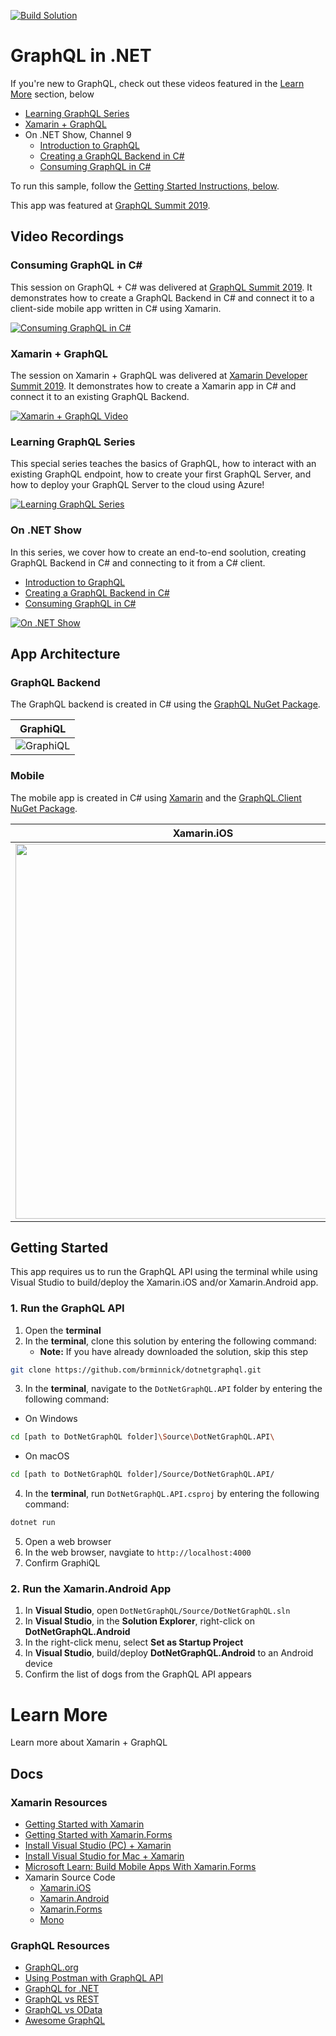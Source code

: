 [![Build Solution](https://github.com/brminnick/DotNetGraphQL/actions/workflows/main.yml/badge.svg)](https://github.com/brminnick/DotNetGraphQL/actions/workflows/main.yml)

# GraphQL in .NET

If you're new to GraphQL, check out these videos featured in the [Learn More](#learn-more) section, below
- [Learning GraphQL Series](#learning-graphql-series)
- [Xamarin + GraphQL](#xamarin--graphql)
- On .NET Show, Channel 9
  - [Introduction to GraphQL](https://docs.microsoft.com/shows/on-net/introduction-to-graphql?WT.mc_id=dotnetgraphql-codetraveler-bramin)
  - [Creating a GraphQL Backend in C#](https://docs.microsoft.com/shows/on-net/creating-a-graphql-backend?WT.mc_id=dotnetgraphql-codetraveler-bramin)
  - [Consuming GraphQL in C#](https://docs.microsoft.com/shows/on-net/consuming-graphql-in-c?WT.mc_id=dotnetgraphql-codetraveler-bramin)

To run this sample, follow the [Getting Started Instructions, below](#getting-started).

This app was featured at [GraphQL Summit 2019](https://codetraveler.io/GraphQLSummit-DotNet). 

## Video Recordings

### Consuming GraphQL in C#

This session on GraphQL + C# was delivered at [GraphQL Summit 2019](https://codetraveler.io/GraphQLSummit-DotNet).  It demonstrates how to create a GraphQL Backend in C# and connect it to a client-side mobile app written in C# using Xamarin.

[![Consuming GraphQL in C#](https://user-images.githubusercontent.com/13558917/68418928-17682700-014e-11ea-9aa6-749254cb50fe.png)](https://youtu.be/t1cQsenAmNo?t=18575)

### Xamarin + GraphQL

The session on Xamarin + GraphQL was delivered at [Xamarin Developer Summit 2019](https://www.codetraveler.io/xamdevsummit-graphql/). It demonstrates how to create a Xamarin app in C# and connect it to an existing GraphQL Backend.

[![Xamarin + GraphQL Video](https://user-images.githubusercontent.com/13558917/61256668-6a8f1780-a722-11e9-97ad-8188ec6eab8f.png)](https://channel9.msdn.com/Events/Xamarin/Xamarin-Developer-Summit-2019/XamarinGraphQL?WT.mc_id=mobile-0000-bramin)

### Learning GraphQL Series

This special series teaches the basics of GraphQL, how to interact with an existing GraphQL endpoint, how to create your first GraphQL Server, and how to deploy your GraphQL Server to the cloud using Azure! 

[![Learning GraphQL Series](https://sec.ch9.ms/ch9/167c/d62bfc00-95ae-42a1-ab23-af9b9602167c/IntrotoGraphQL_512.jpg)](https://learn.microsoft.com/shows/graphql?WT.mc_id=mobile-0000-bramin)

### On .NET Show

In this series, we cover how to create an end-to-end soolution, creating GraphQL Backend in C# and connecting to it from a C# client.

- [Introduction to GraphQL](https://docs.microsoft.com/shows/on-net/introduction-to-graphql?WT.mc_id=dotnetgraphql-codetraveler-bramin)
- [Creating a GraphQL Backend in C#](https://docs.microsoft.com/shows/on-net/creating-a-graphql-backend?WT.mc_id=dotnetgraphql-codetraveler-bramin)
- [Consuming GraphQL in C#](https://docs.microsoft.com/shows/on-net/consuming-graphql-in-c?WT.mc_id=dotnetgraphql-codetraveler-bramin)

[![On .NET Show](https://user-images.githubusercontent.com/13558917/76797023-df22c600-6789-11ea-8595-99f90df499a9.png)](https://docs.microsoft.com/shows/on-net/?WT.mc_id=mobile-0000-bramin)

## App Architecture 

### GraphQL Backend
The GraphQL backend is created in C# using the [GraphQL NuGet Package](https://www.nuget.org/packages/GraphQL/).

| GraphiQL |
| -------- |
| ![GraphiQL](https://user-images.githubusercontent.com/13558917/67914743-3a8f4700-fb4e-11e9-936d-320dfdd5d874.png) |

### Mobile
The mobile app is created in C# using [Xamarin](https://docs.microsoft.com/xamarin/cross-platform/?WT.mc_id=mobile-0000-bramin) and the [GraphQL.Client NuGet Package](https://www.nuget.org/packages/GraphQL.Client/).

| Xamarin.iOS | Xamarin.Android |
| ----------- | --------------- |
| <img src="https://user-images.githubusercontent.com/13558917/67914056-44b04600-fb4c-11e9-98ee-9d7ecb1bbc65.png" height="600"> | <img src="https://user-images.githubusercontent.com/13558917/67915040-16803580-fb4f-11e9-80c2-ae91a25f4e7b.png" height="550"> | 

## Getting Started

This app requires us to run the GraphQL API using the terminal while using Visual Studio to build/deploy the Xamarin.iOS and/or Xamarin.Android app.

### 1. Run the GraphQL API

1. Open the **terminal**
2. In the **terminal**, clone this solution by entering the following command:
    - **Note:** If you have already downloaded the solution, skip this step

```bash
git clone https://github.com/brminnick/dotnetgraphql.git
```

3. In the **terminal**, navigate to the `DotNetGraphQL.API` folder by entering the following command:

- On Windows

```bash
cd [path to DotNetGraphQL folder]\Source\DotNetGraphQL.API\
```
- On macOS
```bash
cd [path to DotNetGraphQL folder]/Source/DotNetGraphQL.API/
```

4. In the **terminal**, run `DotNetGraphQL.API.csproj` by entering the following command:

```bash
dotnet run
```

5. Open a web browser
6. In the web browser, navgiate to `http://localhost:4000`
7. Confirm GraphiQL

### 2. Run the Xamarin.Android App

1. In **Visual Studio**, open `DotNetGraphQL/Source/DotNetGraphQL.sln`
2. In **Visual Studio**, in the **Solution Explorer**, right-click on **DotNetGraphQL.Android**
3. In the right-click menu, select **Set as Startup Project**
4. In **Visual Studio**, build/deploy **DotNetGraphQL.Android** to an Android device
6. Confirm the list of dogs from the GraphQL API appears

# Learn More

Learn more about Xamarin + GraphQL

## Docs

### Xamarin Resources

- [Getting Started with Xamarin](https://docs.microsoft.com/xamarin/cross-platform/?WT.mc_id=mobile-0000-bramin)
- [Getting Started with Xamarin.Forms](https://docs.microsoft.com/xamarin/xamarin-forms?WT.mc_id=mobile-0000-bramin)
- [Install Visual Studio (PC) + Xamarin](https://docs.microsoft.com/xamarin/get-started/installation/windows?WT.mc_id=mobile-0000-bramin)
- [Install Visual Studio for Mac + Xamarin](https://docs.microsoft.com/visualstudio/mac/installation?view=vsmac-2019&WT.mc_id=mobile-0000-bramin)
- [Microsoft Learn: Build Mobile Apps With Xamarin.Forms](https://docs.microsoft.com/learn/paths/build-mobile-apps-with-xamarin-forms?WT.mc_id=mobile-0000-bramin)
- Xamarin Source Code
    - [Xamarin.iOS](https://github.com/xamarin/xamarin-macios)
    - [Xamarin.Android](https://github.com/xamarin/xamarin-android)
    - [Xamarin.Forms](https://github.com/xamarin/Xamarin.Forms)
    - [Mono](https://github.com/mono/mono)
    
### GraphQL Resources

- [GraphQL.org](https://graphql.org/)
- [Using Postman with GraphQL API](https://www.codetraveler.io/2019/01/12/how-to-use-postman-with-a-graphql-api/)
- [GraphQL for .NET](https://github.com/graphql-dotnet/graphql-dotnet)
- [GraphQL vs REST](https://philsturgeon.uk/api/2017/01/24/graphql-vs-rest-overview/)
- [GraphQL vs OData](https://jeffhandley.com/2018-09-13/graphql-is-not-odata)
- [Awesome GraphQL](https://github.com/chentsulin/awesome-graphql)
